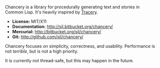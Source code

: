 Chancery is a library for procedurally generating text and stories in Common
Lisp.  It's heavily inspired by [Tracery][].

[Tracery]: http://tracery.io/

* **License:** MIT/X11
* **Documentation:** <http://sjl.bitbucket.org/chancery/>
* **Mercurial:** <http://bitbucket.org/sjl/chancery/>
* **Git:** <http://github.com/sjl/chancery/>

Chancery focuses on simplicity, correctness, and usability.  Performance is not
*terrible*, but is not a high priority.

It is currently not thread-safe, but this may happen in the future.
